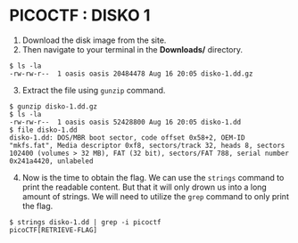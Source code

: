 # PICOCTF : DISKO 1

1. Download the disk image from the site.
2. Then navigate to your terminal in the **Downloads/** directory.

```
$ ls -la
-rw-rw-r--  1 oasis oasis 20484478 Aug 16 20:05 disko-1.dd.gz
```

3. Extract the file using `gunzip` command.
```
$ gunzip disko-1.dd.gz
$ ls -la
-rw-rw-r--  1 oasis oasis 52428800 Aug 16 20:05 disko-1.dd
$ file disko-1.dd
disko-1.dd: DOS/MBR boot sector, code offset 0x58+2, OEM-ID "mkfs.fat", Media descriptor 0xf8, sectors/track 32, heads 8, sectors 102400 (volumes > 32 MB), FAT (32 bit), sectors/FAT 788, serial number 0x241a4420, unlabeled
```

4. Now is the time to obtain the flag. We can use the `strings` command to print the readable content. But that it will only drown us into a long amount of strings. We will need to utilize the `grep` command to only print the flag.
```
$ strings disko-1.dd | grep -i picoctf
picoCTF[RETRIEVE-FLAG]
```

